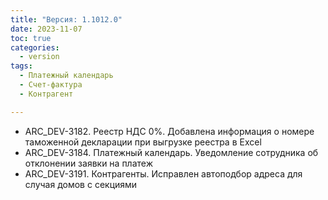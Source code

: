 ```yaml
---
title: "Версия: 1.1012.0"
date: 2023-11-07
toc: true
categories:
  - version
tags:
  - Платежный календарь
  - Счет-фактура
  - Контрагент

---
```


-   ARC_DEV-3182. Реестр НДС 0%. Добавлена информация о номере таможенной декларации при выгрузке реестра в Excel
-   ARC_DEV-3184. Платежный календарь. Уведомление сотрудника об отклонении заявки на платеж
-   ARC_DEV-3191. Контрагенты. Исправлен автоподбор адреса для случая домов с секциями
